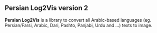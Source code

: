 ## Persian Log2Vis version 2

**Persian Log2Vis** is a library to convert all Arabic-based languages (eg. Persian/Farsi, Arabic, Dari, Pashto, Panjabi, Urdu and ...) texts to image.


